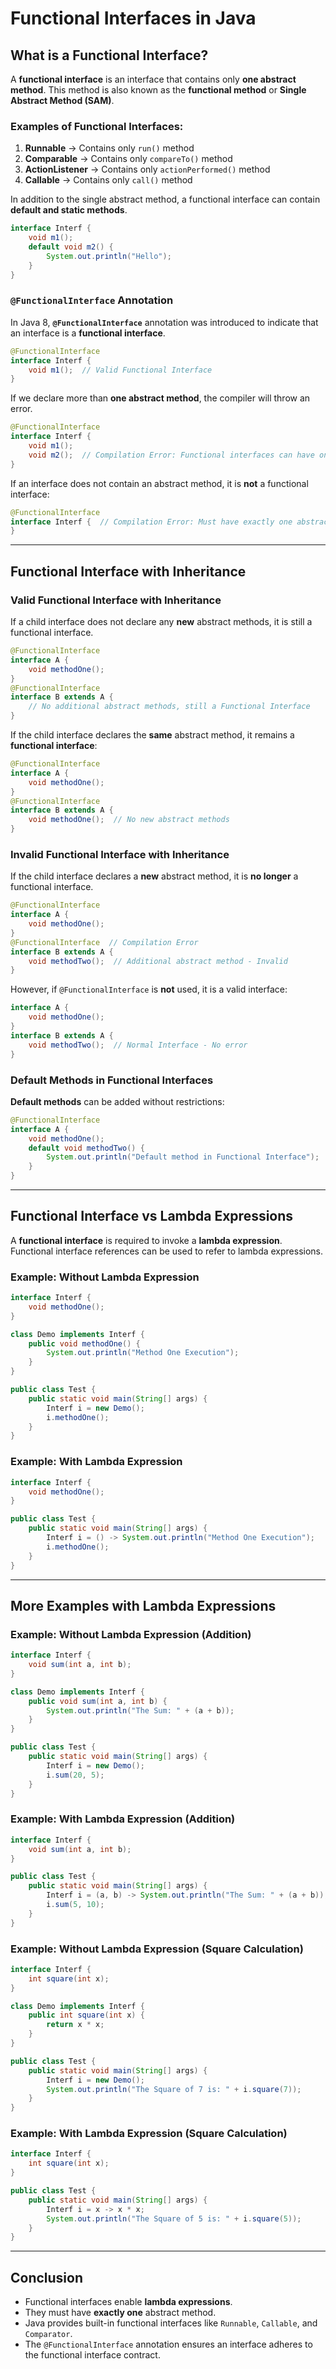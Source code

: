 # Functional Interfaces in Java

## What is a Functional Interface?

A **functional interface** is an interface that contains only **one abstract method**. This method is also known as the **functional method** or **Single Abstract Method (SAM)**.

### Examples of Functional Interfaces:

1. **Runnable** -> Contains only `run()` method
2. **Comparable** -> Contains only `compareTo()` method
3. **ActionListener** -> Contains only `actionPerformed()` method
4. **Callable** -> Contains only `call()` method

In addition to the single abstract method, a functional interface can contain **default and static methods**.

```java
interface Interf {
    void m1();
    default void m2() {
        System.out.println("Hello");  
    }
}
```

### `@FunctionalInterface` Annotation

In Java 8, **`@FunctionalInterface`** annotation was introduced to indicate that an interface is a **functional interface**.

```java
@FunctionalInterface
interface Interf {
    void m1();  // Valid Functional Interface
}
```

If we declare more than **one abstract method**, the compiler will throw an error.

```java
@FunctionalInterface
interface Interf {
    void m1();
    void m2();  // Compilation Error: Functional interfaces can have only one abstract method
}
```

If an interface does not contain an abstract method, it is **not** a functional interface:

```java
@FunctionalInterface
interface Interf {  // Compilation Error: Must have exactly one abstract method
}
```

---

## Functional Interface with Inheritance

### **Valid Functional Interface with Inheritance**

If a child interface does not declare any **new** abstract methods, it is still a functional interface.

```java
@FunctionalInterface
interface A {
    void methodOne();
}
@FunctionalInterface
interface B extends A {
    // No additional abstract methods, still a Functional Interface
}
```

If the child interface declares the **same** abstract method, it remains a **functional interface**:

```java
@FunctionalInterface
interface A {
    void methodOne();
}
@FunctionalInterface
interface B extends A {
    void methodOne();  // No new abstract methods
}
```

### **Invalid Functional Interface with Inheritance**

If the child interface declares a **new** abstract method, it is **no longer** a functional interface.

```java
@FunctionalInterface
interface A {
    void methodOne();
}
@FunctionalInterface  // Compilation Error
interface B extends A {
    void methodTwo();  // Additional abstract method - Invalid
}
```

However, if `@FunctionalInterface` is **not** used, it is a valid interface:

```java
interface A {
    void methodOne();
}
interface B extends A {
    void methodTwo();  // Normal Interface - No error
}
```

### Default Methods in Functional Interfaces

**Default methods** can be added without restrictions:

```java
@FunctionalInterface
interface A {
    void methodOne();
    default void methodTwo() {
        System.out.println("Default method in Functional Interface");
    }
}
```

---

## Functional Interface vs Lambda Expressions

A **functional interface** is required to invoke a **lambda expression**. Functional interface references can be used to refer to lambda expressions.

### **Example: Without Lambda Expression**

```java
interface Interf {
    void methodOne();
}

class Demo implements Interf {
    public void methodOne() {
        System.out.println("Method One Execution");
    }
}

public class Test {
    public static void main(String[] args) {
        Interf i = new Demo();
        i.methodOne();
    }
}
```

### **Example: With Lambda Expression**

```java
interface Interf {
    void methodOne();
}

public class Test {
    public static void main(String[] args) {
        Interf i = () -> System.out.println("Method One Execution");
        i.methodOne();
    }
}
```

---

## More Examples with Lambda Expressions

### **Example: Without Lambda Expression (Addition)**

```java
interface Interf {
    void sum(int a, int b);
}

class Demo implements Interf {
    public void sum(int a, int b) {
        System.out.println("The Sum: " + (a + b));
    }
}

public class Test {
    public static void main(String[] args) {
        Interf i = new Demo();
        i.sum(20, 5);
    }
}
```

### **Example: With Lambda Expression (Addition)**

```java
interface Interf {
    void sum(int a, int b);
}

public class Test {
    public static void main(String[] args) {
        Interf i = (a, b) -> System.out.println("The Sum: " + (a + b));
        i.sum(5, 10);
    }
}
```

### **Example: Without Lambda Expression (Square Calculation)**

```java
interface Interf {
    int square(int x);
}

class Demo implements Interf {
    public int square(int x) {
        return x * x;
    }
}

public class Test {
    public static void main(String[] args) {
        Interf i = new Demo();
        System.out.println("The Square of 7 is: " + i.square(7));
    }
}
```

### **Example: With Lambda Expression (Square Calculation)**

```java
interface Interf {
    int square(int x);
}

public class Test {
    public static void main(String[] args) {
        Interf i = x -> x * x;
        System.out.println("The Square of 5 is: " + i.square(5));
    }
}
```

---

## Conclusion

- Functional interfaces enable **lambda expressions**.
- They must have **exactly one** abstract method.
- Java provides built-in functional interfaces like `Runnable`, `Callable`, and `Comparator`.
- The `@FunctionalInterface` annotation ensures an interface adheres to the functional interface contract.



